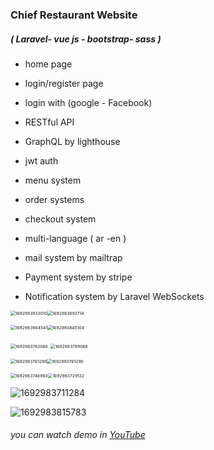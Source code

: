 ### Chief Restaurant Website

##### ( Laravel- vue js - bootstrap- sass )

-  home page

- login/register page

-  login with (google - Facebook)

- RESTful API

- GraphQL by lighthouse

- jwt auth

-  menu system

- order systems

- checkout system

-  multi-language ( ar -en )

-  mail system by mailtrap

- Payment system by stripe

- Notification system by Laravel WebSockets

  

<img src="https://github.com/youssefshibl/chief-restaurant/assets/63800183/9cfb5891-c3d1-43da-aad4-fdda7a397ca2" alt="1692983933010" style="zoom:48%;" /><img src="https://github.com/youssefshibl/chief-restaurant/assets/63800183/e47c2332-629a-4409-a264-4985c2de462f" alt="1692983893714" style="zoom:48%;" />

<img src="https://github.com/youssefshibl/chief-restaurant/assets/63800183/bb077471-d536-46fd-95e1-32f5c93a11d0" alt="1692983864541" style="zoom:48%;" /><img src="https://github.com/youssefshibl/chief-restaurant/assets/63800183/8b6bac15-3a1d-4f4f-aa6b-cee1d76be775" alt="1692983845104" style="zoom:48%;" />

<img src="https://github.com/youssefshibl/chief-restaurant/assets/63800183/be9b5044-039d-488e-81b0-ef7ee5d3210a" alt="1692983782066" style="zoom:48%;" /> <img src="https://github.com/youssefshibl/chief-restaurant/assets/63800183/223f6c82-4588-4c9f-bd4e-9fc5b53365cf" alt="1692983799068" style="zoom:48%;" />

<img src="https://github.com/youssefshibl/chief-restaurant/assets/63800183/854959e7-15b5-46ce-bd2b-d971091afd13" alt="1692983761290" style="zoom:48%;" /><img src="https://github.com/youssefshibl/chief-restaurant/assets/63800183/854959e7-15b5-46ce-bd2b-d971091afd13" alt="1692983761290" style="zoom:48%;" />

<img src="https://github.com/youssefshibl/chief-restaurant/assets/63800183/db10d049-c79e-4df0-bac1-5092ac16a294" alt="1692983746983" style="zoom:48%;" /><img src="https://github.com/youssefshibl/chief-restaurant/assets/63800183/9590be10-3f72-444d-a1d0-a28b4a5d75d6" alt="1692983729132" style="zoom:48%;" /> 

![1692983711284](https://github.com/youssefshibl/chief-restaurant/assets/63800183/31e2c34b-b1e7-47b5-8212-b68749104a58)

![1692983815783](https://github.com/youssefshibl/chief-restaurant/assets/63800183/bb64a88d-43fd-4385-9fea-f30b24f4b697)



###### you can watch demo in [YouTube](https://youtu.be/CQ0BQYu5ilM?si=lq-syD_7Sc0OL9OO)
